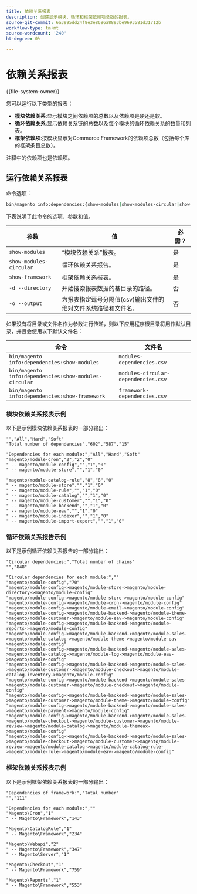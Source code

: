 ```yaml
---
title: 依赖关系报表
description: 创建显示模块、循环和框架依赖项总数的报表。
source-git-commit: 6a3995dd24f8e3e8686a8893be9693581d31712b
workflow-type: tm+mt
source-wordcount: '240'
ht-degree: 0%

---
```



# 依赖关系报表

{{file-system-owner}}

您可以运行以下类型的报表：

- **模块依赖关系**:显示模块之间依赖项的总数以及依赖项是硬还是软。
- **循环依赖关系**:显示依赖关系链的总数以及每个模块的循环依赖关系的数量和列表。
- **框架依赖项**:按模块显示对Commerce Framework的依赖项总数（包括每个库的框架条目总数）。

注释中的依赖项也是依赖项。

## 运行依赖关系报表

命令选项：

```bash
bin/magento info:dependencies:{show-modules|show-modules-circular|show-framework} [-d|--directory="<path>"] [-o|--output="<path and filename"]
```

下表说明了此命令的选项、参数和值。

| 参数 | 值 | 必需？ |
| ----------------------- | -------------------------------------------------------------------------------------------------------------------- | --------- |
| `show-modules` | “模块依赖关系”报表。 | 是 |
| `show-modules-circular` | 循环依赖关系报告。 | 是 |
| `show-framework` | 框架依赖关系报表。 | 是 |
| `-d --directory` | 开始搜索报表数据的基目录的路径。 | 否 |
| `-o --output` | 为报表指定逗号分隔值(csv)输出文件的绝对文件系统路径和文件名。 | 否 |

如果没有将目录或文件名作为参数进行传递，则以下应用程序根目录将用作默认目录，并且会使用以下默认文件名：

| 命令 | 文件名 |
| ----------------------------------------------------- | ----------------------------------- |
| `bin/magento info:dependencies:show-modules` | `modules-dependencies.csv` |
| `bin/magento info:dependencies:show-modules-circular` | `modules-circular-dependencies.csv` |
| `bin/magento info:dependencies:show-framework` | `framework-dependencies.csv` |

### 模块依赖关系报表示例

以下是示例模块依赖关系报表的一部分输出：

```terminal
"","All","Hard","Soft"
"Total number of dependencies","602","587","15"

"Dependencies for each module:","All","Hard","Soft"
"magento/module-cron","2","2","0"
" -- magento/module-config","","1","0"
" -- magento/module-store","","1","0"

"magento/module-catalog-rule","8","8","0"
" -- magento/module-store","","1","0"
" -- magento/module-rule","","1","0"
" -- magento/module-catalog","","1","0"
" -- magento/module-customer","","1","0"
" -- magento/module-backend","","1","0"
" -- magento/module-eav","","1","0"
" -- magento/module-indexer","","1","0"
" -- magento/module-import-export","","1","0"
```

### 循环依赖关系报告示例

以下是示例循环依赖关系报告的一部分输出：

```terminal
"Circular dependencies:","Total number of chains"
"","848"

"Circular dependencies for each module:",""
"magento/module-config","70"
"magento/module-config->magento/module-store->magento/module-directory->magento/module-config"
"magento/module-config->magento/module-store->magento/module-config"
"magento/module-config->magento/module-cron->magento/module-config"
"magento/module-config->magento/module-email->magento/module-config"
"magento/module-config->magento/module-backend->magento/module-theme->magento/module-customer->magento/module-eav->magento/module-config"
"magento/module-config->magento/module-backend->magento/module-reports->magento/module-config"
"magento/module-config->magento/module-backend->magento/module-sales->magento/module-catalog->magento/module-theme->magento/module-eav->magento/module-config"
"magento/module-config->magento/module-backend->magento/module-sales->magento/module-catalog->magento/module-log->magento/module-eav->magento/module-config"
"magento/module-config->magento/module-backend->magento/module-sales->magento/module-customer->magento/module-checkout->magento/module-catalog-inventory->magento/module-config"
"magento/module-config->magento/module-backend->magento/module-sales->magento/module-customer->magento/module-checkout->magento/module-config"
"magento/module-config->magento/module-backend->magento/module-sales->magento/module-customer->magento/module-theme->magento/module-config"
"magento/module-config->magento/module-backend->magento/module-sales->magento/module-payment->magento/module-config"
"magento/module-config->magento/module-backend->magento/module-sales->magento/module-checkout->magento/module-customer->magento/module-review->magento/module-catalog->magento/module-themeax->magento/module-config"
"magento/module-config->magento/module-backend->magento/module-sales->magento/module-checkout->magento/module-customer->magento/module-review->magento/module-catalog->magento/module-catalog-rule->magento/module-rule->magento/module-eav->magento/module-config"
```

### 框架依赖关系报表示例

以下是示例框架依赖关系报表的一部分输出：

```terminal
"Dependencies of framework:","Total number"
"","111"

"Dependencies for each module:",""
"Magento\Cron","1"
" -- Magento\Framework","143"

"Magento\CatalogRule","1"
" -- Magento\Framework","234"

"Magento\Webapi","2"
" -- Magento\Framework","347"
" -- Magento\Server","1"

"Magento\Checkout","1"
" -- Magento\Framework","759"

"Magento\Reports","1"
" -- Magento\Framework","553"
```
